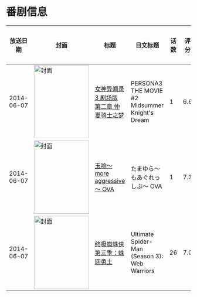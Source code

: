# 番剧信息

|放送日期|封面|标题|日文标题|话数|评分|评分人数|
|---|---|---|---|---|---|---|
|2014-06-07|<img src="https://lain.bgm.tv/pic/cover/c/99/19/88731_58r9e.jpg" alt="封面" style="width:150px;height:200px;object-fit:cover;">|[女神异闻录3 剧场版 第二章 仲夏骑士之梦](https://bangumi.tv/subject/88731)|PERSONA3 THE MOVIE #2 Midsummer Knight's Dream|1|6.6|624人评分|
|2014-06-07|<img src="https://lain.bgm.tv/pic/cover/c/be/c0/105278_X7ddX.jpg" alt="封面" style="width:150px;height:200px;object-fit:cover;">|[玉响～more aggressive～ OVA](https://bangumi.tv/subject/105278)|たまゆら～もあぐれっしぶ～ OVA|1|7.3|447人评分|
|2014-06-07|<img src="https://lain.bgm.tv/pic/cover/c/9d/a1/106177_J9Pzm.jpg" alt="封面" style="width:150px;height:200px;object-fit:cover;">|[终极蜘蛛侠 第三季：蛛网勇士](https://bangumi.tv/subject/106177)|Ultimate Spider-Man (Season 3): Web Warriors|26|7.0|66人评分|
